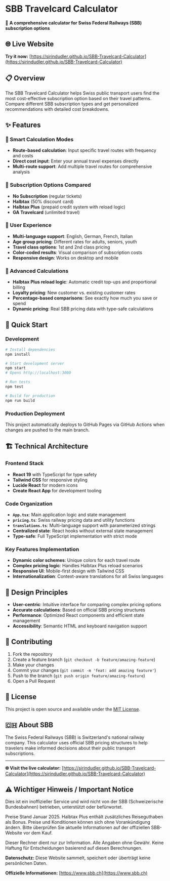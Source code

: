 # SBB Travelcard Calculator

🚆 **A comprehensive calculator for Swiss Federal Railways (SBB) subscription options**

## 🌐 Live Website
**Try it now:** [https://sirindudler.github.io/SBB-Travelcard-Calculator](https://sirindudler.github.io/SBB-Travelcard-Calculator)

## 📋 Overview

The SBB Travelcard Calculator helps Swiss public transport users find the most cost-effective subscription option based on their travel patterns. Compare different SBB subscription types and get personalized recommendations with detailed cost breakdowns.

## ✨ Features

### 🎯 Smart Calculation Modes
- **Route-based calculation**: Input specific travel routes with frequency and costs
- **Direct cost input**: Enter your annual travel expenses directly
- **Multi-route support**: Add multiple travel routes for comprehensive analysis

### 🎫 Subscription Options Compared
- **No Subscription** (regular tickets)
- **Halbtax** (50% discount card)
- **Halbtax Plus** (prepaid credit system with reload logic)
- **GA Travelcard** (unlimited travel)

### 🎨 User Experience
- **Multi-language support**: English, German, French, Italian
- **Age group pricing**: Different rates for adults, seniors, youth
- **Travel class options**: 1st and 2nd class pricing
- **Color-coded results**: Visual comparison of subscription costs
- **Responsive design**: Works on desktop and mobile

### 🧮 Advanced Calculations
- **Halbtax Plus reload logic**: Automatic credit top-ups and proportional billing
- **Loyalty pricing**: New customer vs. existing customer rates
- **Percentage-based comparisons**: See exactly how much you save or spend
- **Dynamic pricing**: Real SBB pricing data with type-safe calculations

## 🚀 Quick Start

### Development
```bash
# Install dependencies
npm install

# Start development server
npm start
# Opens http://localhost:3000

# Run tests
npm test

# Build for production
npm run build
```

### Production Deployment
This project automatically deploys to GitHub Pages via GitHub Actions when changes are pushed to the main branch.

## 🏗️ Technical Architecture

### Frontend Stack
- **React 19** with TypeScript for type safety
- **Tailwind CSS** for responsive styling
- **Lucide React** for modern icons
- **Create React App** for development tooling

### Code Organization
- **`App.tsx`**: Main application logic and state management
- **`pricing.ts`**: Swiss railway pricing data and utility functions
- **`translations.ts`**: Multi-language support with parameterized strings
- **Centralized state**: React hooks without external state management
- **Type-safe**: Full TypeScript implementation with strict mode

### Key Features Implementation
- **Dynamic color schemes**: Unique colors for each travel route
- **Complex pricing logic**: Handles Halbtax Plus reload scenarios
- **Responsive UI**: Mobile-first design with Tailwind CSS
- **Internationalization**: Context-aware translations for all Swiss languages

## 🎨 Design Principles

- **User-centric**: Intuitive interface for comparing complex pricing options
- **Accurate calculations**: Based on official SBB pricing structures
- **Performance**: Optimized React components and efficient state management
- **Accessibility**: Semantic HTML and keyboard navigation support

## 🤝 Contributing

1. Fork the repository
2. Create a feature branch (`git checkout -b feature/amazing-feature`)
3. Make your changes
4. Commit your changes (`git commit -m 'feat: add amazing feature'`)
5. Push to the branch (`git push origin feature/amazing-feature`)
6. Open a Pull Request

## 📝 License

This project is open source and available under the [MIT License](LICENSE).

## 🇨🇭 About SBB

The Swiss Federal Railways (SBB) is Switzerland's national railway company. This calculator uses official SBB pricing structures to help travelers make informed decisions about their public transport subscriptions.

---

**🌐 Visit the live calculator:** [https://sirindudler.github.io/SBB-Travelcard-Calculator](https://sirindudler.github.io/SBB-Travelcard-Calculator)

## ⚠️ Wichtiger Hinweis / Important Notice

Dies ist ein inoffizieller Service und wird nicht von der SBB (Schweizerische Bundesbahnen) betrieben, unterstützt oder befürwortet.

Preise Stand Januar 2025. Halbtax Plus enthält zusätzliches Reiseguthaben als Bonus.
Preise und Konditionen können sich ohne Vorankündigung ändern.
Bitte überprüfen Sie aktuelle Informationen auf der offiziellen SBB-Website vor dem Kauf.

Dieser Rechner dient nur zur Information. Alle Angaben ohne Gewähr.
Keine Haftung für Entscheidungen basierend auf diesen Berechnungen.

**Datenschutz:** Diese Website sammelt, speichert oder überträgt keine persönlichen Daten.

**Offizielle Informationen:** [https://www.sbb.ch](https://www.sbb.ch)